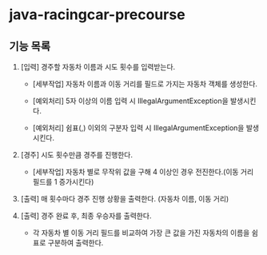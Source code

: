 # java-racingcar-precourse

## 기능 목록
1. [입력] 경주할 자동차 이름과 시도 횟수를 입력받는다.
    - [세부작업] 자동차 이름과 이동 거리를 필드로 가지는 자동차 객체를 생성한다.
   
    - [예외처리] 5자 이상의 이름 입력 시 IllegalArgumentException을 발생시킨다.
    - [예외처리] 쉼표(,) 이외의 구분자 입력 시 IllegalArgumentException을 발생시킨다.
2. [경주] 시도 횟수만큼 경주를 진행한다.
    - [세부작업] 자동차 별로 무작위 값을 구해 4 이상인 경우 전진한다.(이동 거리 필드를 1 증가시킨다)
  
3. [출력] 매 횟수마다 경주 진행 상황을 출력한다. (자동차 이름, 이동 거리)
4. [출력] 경주 완료 후, 최종 우승자를 출력한다.
    - 각 자동차 별 이동 거리 필드를 비교하여 가장 큰 값을 가진 자동차의 이름을 쉼표로 구분하여 출력한다.
